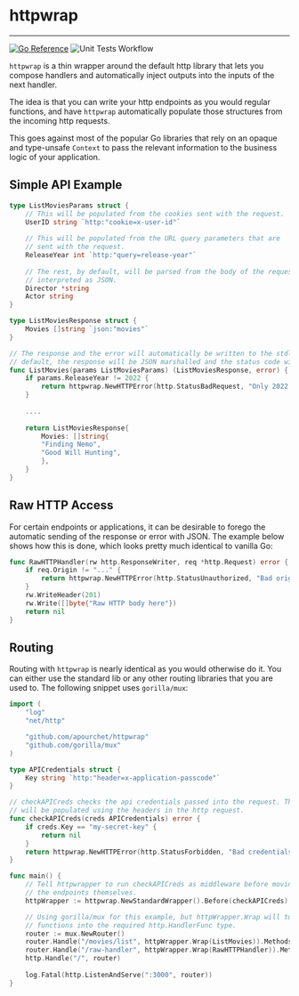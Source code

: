 # httpwrap
----------
[![Go Reference](https://pkg.go.dev/badge/github.com/apourchet/httpwrap.svg)](https://pkg.go.dev/github.com/apourchet/httpwrap)
![Unit Tests Workflow](https://github.com/apourchet/httpwrap/actions/workflows/unit-tests.yml/badge.svg)

`httpwrap` is a thin wrapper around the default http library that lets you compose handlers
and automatically inject outputs into the inputs of the next handler.

The idea is that you can write your http endpoints as you would regular functions, and have
`httpwrap` automatically populate those structures from the incoming http requests.

This goes against most of the popular Go libraries that rely on an opaque and type-unsafe `Context`
to pass the relevant information to the business logic of your application.

## Simple API Example
```go
type ListMoviesParams struct {
    // This will be populated from the cookies sent with the request.
    UserID string `http:"cookie=x-user-id"`
    
    // This will be populated from the URL query parameters that are 
    // sent with the request.
    ReleaseYear int `http:"query=release-year"`
    
    // The rest, by default, will be parsed from the body of the request 
    // interpreted as JSON.
    Director *string
    Actor string
}

type ListMoviesResponse struct {
    Movies []string `json:"movies"`
}

// The response and the error will automatically be written to the stdlib http.ResponseWriter. By
// default, the response will be JSON marshalled and the status code will be 200 OK.
func ListMovies(params ListMoviesParams) (ListMoviesResponse, error) {
    if params.ReleaseYear != 2022 {
        return httpwrap.NewHTTPError(http.StatusBadRequest, "Only 2022 movies are searchable.")
    }
	
    ....
		
    return ListMoviesResponse{
        Movies: []string{
	    "Finding Nemo",
	    "Good Will Hunting",
        },
    }
}
```

## Raw HTTP Access
For certain endpoints or applications, it can be desirable to forego the automatic sending of the response or 
error with JSON. The example below shows how this is done, which looks pretty much identical to vanilla Go:
```go
func RawHTTPHandler(rw http.ResponseWriter, req *http.Request) error { 
    if req.Origin != "..." {
        return httpwrap.NewHTTPError(http.StatusUnauthorized, "Bad origin.")
    }
    rw.WriteHeader(201)
    rw.Write([]byte{"Raw HTTP body here"})
    return nil
}
```

## Routing
Routing with `httpwrap` is nearly identical as you would otherwise do it. You can either use the standard lib
or any other routing libraries that you are used to. The following snippet uses `gorilla/mux`:
```go
import (
    "log"
    "net/http"

    "github.com/apourchet/httpwrap"
    "github.com/gorilla/mux"
)

type APICredentials struct {
    Key string `http:"header=x-application-passcode"`
}

// checkAPICreds checks the api credentials passed into the request. Those APICredentials
// will be populated using the headers in the http request.
func checkAPICreds(creds APICredentials) error {
    if creds.Key == "my-secret-key" {
        return nil
    }
    return httpwrap.NewHTTPError(http.StatusForbidden, "Bad credentials.")
}

func main() {
	// Tell httpwrapper to run checkAPICreds as middleware before moving on to call
	// the endpoints themselves.
    httpWrapper := httpwrap.NewStandardWrapper().Before(checkAPICreds)

	// Using gorilla/mux for this example, but httpWrapper.Wrap will turn your regular endpoint
	// functions into the required http.HandlerFunc type.
    router := mux.NewRouter()
    router.Handle("/movies/list", httpWrapper.Wrap(ListMovies)).Methods("GET")
    router.Handle("/raw-handler", httpWrapper.Wrap(RawHTTPHandler)).Methods("GET")
    http.Handle("/", router)
	
    log.Fatal(http.ListenAndServe(":3000", router))
}
```